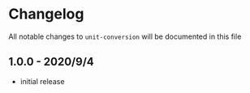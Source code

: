 # Changelog

All notable changes to `unit-conversion` will be documented in this file

## 1.0.0 - 2020/9/4

- initial release
